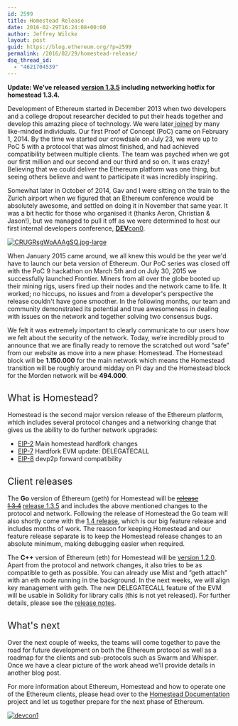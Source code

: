 ```yaml
---
id: 2599
title: Homestead Release
date: 2016-02-29T16:24:08+00:00
author: Jeffrey Wilcke
layout: post
guid: https://blog.ethereum.org/?p=2599
permalink: /2016/02/29/homestead-release/
dsq_thread_id:
  - "4621704539"
---
```

<strong>Update: We've released <a href="https://github.com/ethereum/go-ethereum/releases/tag/v1.3.5">version 1.3.5</a> including networking hotfix for homestead 1.3.4. </strong>

<span style="font-weight: 400;">Development of Ethereum started in December 2013 when two developers and a college dropout researcher decided to put their heads together and develop this amazing piece of technology. We were later</span><a href="https://www.youtube.com/watch?v=GA8z7f7a2Pk"><span style="font-weight: 400;"> joined</span></a><span style="font-weight: 400;"> by many like-minded individuals. Our first Proof of Concept (PoC) came on February 1, 2014. By the time we started our crowdsale on July 23, we were up to PoC 5 with a protocol that was almost finished, and had achieved compatibility between multiple clients. The team was psyched when we got our first million and our second and our third and so on. It was crazy! Believing that we could deliver the Ethereum platform was one thing, but seeing others believe and want to participate it was incredibly inspiring.</span>

<span style="font-weight: 400;">Somewhat later in October of 2014, Gav and I were sitting on the train to the Zurich airport when we figured that an Ethereum conference would be absolutely awesome, and settled on doing it in November that same year. It was a bit hectic for those who organised it (thanks Aeron, Christian &amp; Jason!), but we managed to pull it off as we were determined to host our first internal developers conference, </span><a href="https://www.youtube.com/playlist?list=PLJqWcTqh_zKEjpSej3ddtDOKPRGl_7MhS"><b>DEV</b><span style="font-weight: 400;">con0</span></a><span style="font-weight: 400;">.</span>

<a href="https://blog.ethereum.org/wp-content/uploads/2016/02/CRUGRsgWoAAAgSQ.jpg-large.jpeg" rel="attachment wp-att-2601"><img src="https://blog.ethereum.org/wp-content/uploads/2016/02/CRUGRsgWoAAAgSQ.jpg-large.jpeg" alt="CRUGRsgWoAAAgSQ.jpg-large" /></a>

<span style="font-weight: 400;">When January 2015 came around, we all knew this would be the year we'd have to launch our beta version of Ethereum. Our PoC series was closed off with the PoC 9 hackathon on March 5th and on July 30, 2015 we successfully launched Frontier. Miners from all over the globe booted up their mining rigs, users fired up their nodes and the network came to life. It worked; no hiccups, no issues and from a developer's perspective the release couldn't have gone smoother. In the following months, our team and community demonstrated its potential and true awesomeness in dealing with issues on the network and together solving two consensus bugs.</span>

<span style="font-weight: 400;">We felt it was extremely important to clearly communicate to our users how we felt about the security of the network. Today, we’re incredibly proud to announce that we are finally ready to remove the scratched out word “safe” from our website as move into a new phase: Homestead. The Homestead block will be <strong>1.150.000</strong> for the main network which means the Homestead transition will be roughly around midday on Pi day and the Homestead block for the Morden network will be <strong>494.000</strong></span><span style="font-weight: 400;">.</span>
<h2><span style="font-weight: 400;">What is Homestead?</span></h2>
<span style="font-weight: 400;">Homestead is the second major version release of the Ethereum platform, which includes several protocol changes and a networking change that gives us the ability to do further network upgrades:</span>
<ul>
	<li style="font-weight: 400;"><a href="https://github.com/ethereum/EIPs/blob/master/EIPS/eip-2.mediawiki"><span style="font-weight: 400;">EIP-2</span></a><span style="font-weight: 400;"> Main homestead hardfork changes</span></li>
	<li style="font-weight: 400;"><a href="https://github.com/ethereum/EIPs/blob/master/EIPS/eip-7.md"><span style="font-weight: 400;">EIP-7</span></a><span style="font-weight: 400;"> Hardfork EVM update: DELEGATECALL</span></li>
	<li style="font-weight: 400;"><a href="https://github.com/ethereum/EIPs/pull/49"><span style="font-weight: 400;">EIP-8</span></a><span style="font-weight: 400;"> devp2p forward compatibility</span></li>
</ul>
<h2><span style="font-weight: 400;">Client releases</span></h2>
<span style="font-weight: 400;">The </span><b>Go</b><span style="font-weight: 400;"> version of Ethereum (geth) for Homestead will be </span><del><span style="font-weight: 400;"><a href="https://github.com/ethereum/go-ethereum/releases/tag/v1.3.4">release 1.3.4</a></span></del><span style="font-weight: 400;"> <a href="https://github.com/ethereum/go-ethereum/releases/tag/v1.3.5">release 1.3.5</a> and includes the above mentioned changes to the protocol and network. Following the release of Homestead the Go team will also shortly come with the </span><a href="https://github.com/ethereum/go-ethereum/milestones/1.4.0"><span style="font-weight: 400;">1.4 release</span></a><span style="font-weight: 400;">, which is our big feature release and includes months of work. The reason for keeping Homestead and our feature release separate is to keep the Homestead release changes to an absolute minimum, making debugging easier when required.</span>

<span style="font-weight: 400;">The </span><b>C++</b><span style="font-weight: 400;"> version of Ethereum (eth) for Homestead will be </span><a href="https://github.com/ethereum/webthree-umbrella/releases/tag/v1.2.0"><span style="font-weight: 400;">version 1.2.0</span></a><span style="font-weight: 400;">. Apart from the protocol and network changes, it also tries to be as compatible to geth as possible. You can already use Mist and “geth attach” with an eth node running in the background. In the next weeks, we will align key management with geth. The new DELEGATECALL feature of the EVM will be usable in Solidity for library calls (this is not yet released). For further details, please see the </span><a href="https://github.com/ethereum/webthree-umbrella/releases/tag/v1.2.0"><span style="font-weight: 400;">release notes</span></a><span style="font-weight: 400;">.</span>
<h2><span style="font-weight: 400;">What's next</span></h2>
<span style="font-weight: 400;">Over the next couple of weeks, the teams will come together to pave the road for future development on both the Ethereum protocol as well as a roadmap for the clients and sub-protocols such as Swarm and Whisper. Once we have a clear picture of the work ahead we'll provide details in another blog post.</span>

<span style="font-weight: 400;">For more information about Ethereum, Homestead and how to operate one of the Ethereum clients, please head over to the </span><a href="http://ethereum-homestead.readthedocs.org/"><span style="font-weight: 400;">Homestead Documentation</span></a><span style="font-weight: 400;"> project and let us together prepare for the next phase of Ethereum.</span>

<a href="https://blog.ethereum.org/wp-content/uploads/2016/02/devcon1.png" rel="attachment wp-att-2600"><img src="https://blog.ethereum.org/wp-content/uploads/2016/02/devcon1.png" alt="devcon1" /></a>
